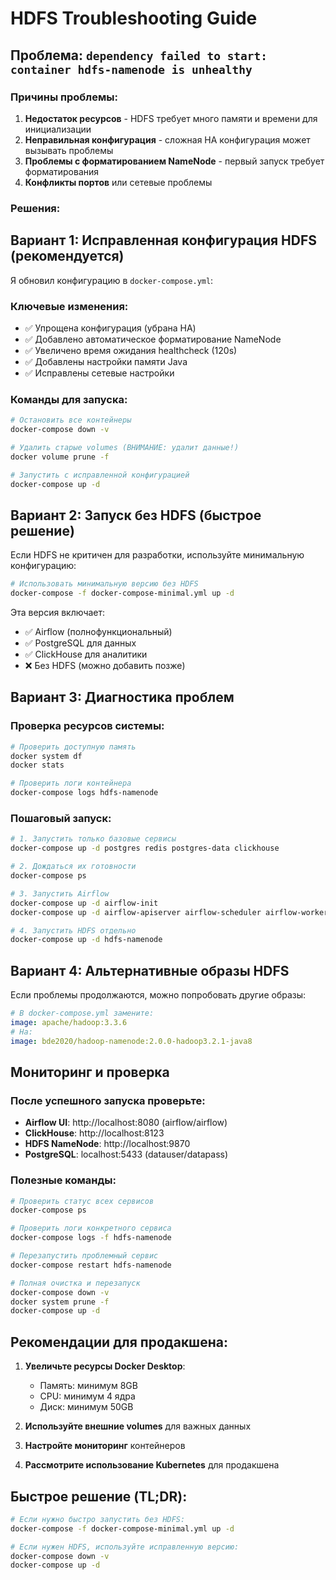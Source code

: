# HDFS Troubleshooting Guide

## Проблема: `dependency failed to start: container hdfs-namenode is unhealthy`

### Причины проблемы:
1. **Недостаток ресурсов** - HDFS требует много памяти и времени для инициализации
2. **Неправильная конфигурация** - сложная HA конфигурация может вызывать проблемы
3. **Проблемы с форматированием NameNode** - первый запуск требует форматирования
4. **Конфликты портов** или сетевые проблемы

### Решения:

## Вариант 1: Исправленная конфигурация HDFS (рекомендуется)

Я обновил конфигурацию в `docker-compose.yml`:

### Ключевые изменения:
- ✅ Упрощена конфигурация (убрана HA)
- ✅ Добавлено автоматическое форматирование NameNode
- ✅ Увеличено время ожидания healthcheck (120s)
- ✅ Добавлены настройки памяти Java
- ✅ Исправлены сетевые настройки

### Команды для запуска:
```bash
# Остановить все контейнеры
docker-compose down -v

# Удалить старые volumes (ВНИМАНИЕ: удалит данные!)
docker volume prune -f

# Запустить с исправленной конфигурацией
docker-compose up -d
```

## Вариант 2: Запуск без HDFS (быстрое решение)

Если HDFS не критичен для разработки, используйте минимальную конфигурацию:

```bash
# Использовать минимальную версию без HDFS
docker-compose -f docker-compose-minimal.yml up -d
```

Эта версия включает:
- ✅ Airflow (полнофункциональный)
- ✅ PostgreSQL для данных
- ✅ ClickHouse для аналитики
- ❌ Без HDFS (можно добавить позже)

## Вариант 3: Диагностика проблем

### Проверка ресурсов системы:
```bash
# Проверить доступную память
docker system df
docker stats

# Проверить логи контейнера
docker-compose logs hdfs-namenode
```

### Пошаговый запуск:
```bash
# 1. Запустить только базовые сервисы
docker-compose up -d postgres redis postgres-data clickhouse

# 2. Дождаться их готовности
docker-compose ps

# 3. Запустить Airflow
docker-compose up -d airflow-init
docker-compose up -d airflow-apiserver airflow-scheduler airflow-worker

# 4. Запустить HDFS отдельно
docker-compose up -d hdfs-namenode
```

## Вариант 4: Альтернативные образы HDFS

Если проблемы продолжаются, можно попробовать другие образы:

```yaml
# В docker-compose.yml замените:
image: apache/hadoop:3.3.6
# На:
image: bde2020/hadoop-namenode:2.0.0-hadoop3.2.1-java8
```

## Мониторинг и проверка

### После успешного запуска проверьте:
- **Airflow UI**: http://localhost:8080 (airflow/airflow)
- **ClickHouse**: http://localhost:8123
- **HDFS NameNode**: http://localhost:9870
- **PostgreSQL**: localhost:5433 (datauser/datapass)

### Полезные команды:
```bash
# Проверить статус всех сервисов
docker-compose ps

# Проверить логи конкретного сервиса
docker-compose logs -f hdfs-namenode

# Перезапустить проблемный сервис
docker-compose restart hdfs-namenode

# Полная очистка и перезапуск
docker-compose down -v
docker system prune -f
docker-compose up -d
```

## Рекомендации для продакшена:

1. **Увеличьте ресурсы Docker Desktop**:
   - Память: минимум 8GB
   - CPU: минимум 4 ядра
   - Диск: минимум 50GB

2. **Используйте внешние volumes** для важных данных

3. **Настройте мониторинг** контейнеров

4. **Рассмотрите использование Kubernetes** для продакшена

## Быстрое решение (TL;DR):

```bash
# Если нужно быстро запустить без HDFS:
docker-compose -f docker-compose-minimal.yml up -d

# Если нужен HDFS, используйте исправленную версию:
docker-compose down -v
docker-compose up -d
```
